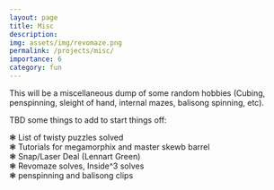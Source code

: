 ```yaml
---
layout: page
title: Misc
description: 
img: assets/img/revomaze.png
permalink: /projects/misc/
importance: 6
category: fun
---
```


This will be a miscellaneous dump of some random hobbies (Cubing, penspinning, sleight of hand, internal mazes, balisong spinning, etc).

TBD some things to add to start things off:

❃ List of twisty puzzles solved \
❃ Tutorials for megamorphix and master skewb barrel \
❃ Snap/Laser Deal (Lennart Green) \
❃ Revomaze solves, Inside^3 solves \
❃ penspinning and balisong clips 
